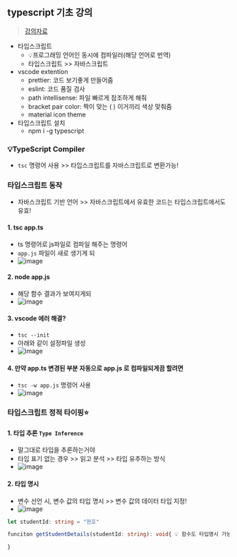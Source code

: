 ## typescript 기초 강의
> [강의자료](https://www.youtube.com/watch?v=VJ8rvsw2j5w&list=PLJf6aFJoJtbUXW6T4lPUk7C66yEneX7MN&index=1)

- 타입스크립트 
  - 💡프로그래밍 언어인 동시에 컴파일러(해당 언어로 번역)
  - 타입스크립트 >> 자바스크립트
- vscode extention
  - prettier: 코드 보기좋게 만들어줌
  - eslint: 코드 품질 검사
  - path intellisense: 파일 빠르게 참조하게 해줘
  - bracket pair color: 짝이 맞는 ( ) 이거끼리 색상 맞춰줌
  - material icon theme
- 타입스크립트 설치
  - npm i -g typescript
  
  
### 💡TypeScript Compiler
- `tsc` 명령어 사용 >> 타입스크립트를 자바스크립트로 변환가능!

### 타입스크립트 동작
- 자바스크립트 기반 언어 >> 자바스크립트에서 유효한 코드는 타입스크립트에서도 유효!
#### 1. tsc app.ts
- ts 명령어로 js파일로 컴파일 해주는 명령어
- `app.js` 파일이 새로 생기게 되
- ![image](https://user-images.githubusercontent.com/61215550/206327265-fb1bf6eb-376f-4a98-b689-6faa7f8a823d.png)
#### 2. node app.js
- 해당 함수 결과가 보여지게되
- ![image](https://user-images.githubusercontent.com/61215550/206327283-cb792fa6-4b8c-4b3c-b4bf-f149e4cfba7a.png)
#### 3. vscode 에러 해결? 
- `tsc --init` 
- 아래와 같이 설정파일 생성
- ![image](https://user-images.githubusercontent.com/61215550/206327441-35d7251d-04de-4cdb-aecb-f0b5ce293bbd.png)
#### 4. 만약 app.ts 변경된 부분 자동으로 app.js 로 컴파일되게끔 할려면
- `tsc -w app.js` 명령어 사용
- ![image](https://user-images.githubusercontent.com/61215550/206327638-578b5fae-2dd1-47cb-9dae-c4c5f83626a9.png)

### 타입스크립트 정적 타이핑⭐
#### 1. 타입 추론 `Type Inference`
- 말그대로 타입을 추론하는거야
- 타입 표기 없는 경우 >> 읽고 분석 >> 타입 유추하는 방식
- ![image](https://user-images.githubusercontent.com/61215550/206327881-71c0745b-c9e7-4509-a2c9-92675f804e2e.png)
#### 2. 타입 명시
- 변수 선언 시, 변수 값의 타입 명시 >> 변수 값의 데이터 타입 지정!
- ![image](https://user-images.githubusercontent.com/61215550/206328169-ba6a545b-ee0f-44c8-98d0-74166c3b2eb8.png)


```typescript
let studentId: string = "현호"

funciton getStudentDetails(studentId: string): void{ 💡 함수도 타입명시 가능!

}
```


